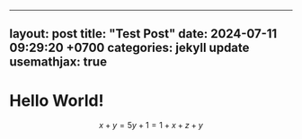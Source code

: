 
---
layout: post
title:  "Test Post"
date:   2024-07-11 09:29:20 +0700
categories: jekyll update
usemathjax: true
---

# Hello World!

$$
x + y = 5y + 1 = 1+x+z+y
$$
